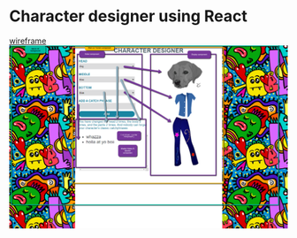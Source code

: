 # Character designer using React

[wireframe](https://whimsical.com/react-character-designer-WAvoMGkKP64haepoy7jKiz)
![character designer screenshot](/character-designer.png)

